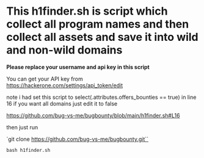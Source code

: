 # This h1finder.sh is script which collect all program names and then collect all assets and save it into wild and non-wild domains 

**Please replace your username and api key in this script**

You can get your API key from https://hackerone.com/settings/api_token/edit  

note i had set this script to select(.attributes.offers_bounties == true)  in line 16 if you want all domains just edit it to false

https://github.com/bug-vs-me/bugbounty/blob/main/h1finder.sh#L16



then just run

`git clone https://github.com/bug-vs-me/bugbounty.git``


``bash h1finder.sh``
